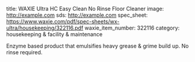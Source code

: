 title:  WAXIE Ultra HC Easy Clean No Rinse Floor Cleaner 
image: http://example.com 
sds: http://example.com
spec_sheet: https://www.waxie.com/pdf/spec-sheets/wx-ultra/housekeeping/322116.pdf
waxie_item_number: 322116
category: housekeeping & facility & maintenance

Enzyme based product that emulsifies heavy grease & grime build up. No rinse required.

